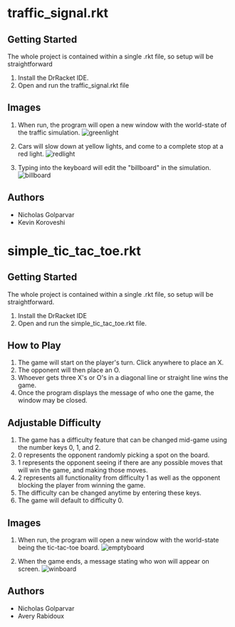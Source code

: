 # traffic_signal.rkt

## Getting Started
The whole project is contained within a single .rkt file, so setup will be straightforward

1. Install the DrRacket IDE.
2. Open and run the traffic_signal.rkt file
  
## Images
1. When run, the program will open a new window with the world-state of the traffic simulation. 
![greenlight](https://github.com/ngolp/cs1102-accelerated-intro-to-program-design/assets/144621445/59de878a-e653-45b3-949a-c13340b0addb)

2. Cars will slow down at yellow lights, and come to a complete stop at a red light.
![redlight](https://github.com/ngolp/cs1102-accelerated-intro-to-program-design/assets/144621445/474d556e-3c46-4158-83d1-889274618851)

3. Typing into the keyboard will edit the "billboard" in the simulation.
![billboard](https://github.com/ngolp/cs1102-accelerated-intro-to-program-design/assets/144621445/0dc6121d-e491-434b-b425-bd147206f619)

## Authors
 - Nicholas Golparvar
 - Kevin Koroveshi

# simple_tic_tac_toe.rkt

## Getting Started
The whole project is contained within a single .rkt file, so setup will be straightforward.

1. Install the DrRacket IDE
2. Open and run the simple_tic_tac_toe.rkt file.

## How to Play
1. The game will start on the player's turn. Click anywhere to place an X.
2. The opponent will then place an O.
3. Whoever gets three X's or O's in a diagonal line or straight line wins the game.
4. Once the program displays the message of who one the game, the window may be closed.

## Adjustable Difficulty
1. The game has a difficulty feature that can be changed mid-game using the number keys 0, 1, and 2.
2. 0 represents the opponent randomly picking a spot on the board.
3. 1 represents the opponent seeing if there are any possible moves that will win the game, and making those moves.
4. 2 represents all functionality from difficulty 1 as well as the opponent blocking the player from winning the game.
5. The difficulty can be changed anytime by entering these keys.
6. The game will default to difficulty 0.

## Images
1. When run, the program will open a new window with the  world-state being the tic-tac-toe board.
![emptyboard](https://github.com/ngolp/cs1102-accelerated-intro-to-program-design/assets/144621445/6d8bff8f-1f53-4d0b-952e-c93eca1937cb)

2. When the game ends, a message stating who won will appear on screen.
![winboard](https://github.com/ngolp/cs1102-accelerated-intro-to-program-design/assets/144621445/b3039b64-a7fd-429e-901a-14c393338fd2)

## Authors
 - Nicholas Golparvar
 - Avery Rabidoux



